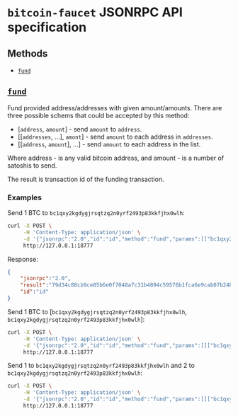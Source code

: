 # `bitcoin-faucet` JSONRPC API specification

## Methods

- [`fund`]

## [`fund`]

Fund provided address/addresses with given amount/amounts. There are three
possible schems that could be accepted by this method:

* [`address`, `amount`] - send `amount` to `address`.
* [[`addresses`, ...], `amont`] - send `amount` to each address in `addresses`.
* [[`address`, `amount`], ...] - send `amount` to each address in the list.

Where address - is any valid bitcoin address, and amount - is a number of
satoshis to send.

The result is transaction id of the funding transaction.

### Examples

Send 1 BTC to `bc1qxy2kgdygjrsqtzq2n0yrf2493p83kkfjhx0wlh`:


```sh
curl -X POST \
     -H 'Content-Type: application/json' \
     -d '{"jsonrpc":"2.0","id":"id","method":"fund","params":[["bc1qxy2kgdygjrsqtzq2n0yrf2493p83kkfjhx0wlh", 100000000]]}' \
     http://127.0.0.1:18777
```

Response:

``` json
{
    "jsonrpc":"2.0",
    "result":"79d34c88cb9ce85b6e0f7048a7c31b4894c59576b1fca6e9cab07b24b27f5726",
    "id":"id"
}
```

Send 1 BTC to [`bc1qxy2kgdygjrsqtzq2n0yrf2493p83kkfjhx0wlh`, `bc1qxy2kgdygjrsqtzq2n0yrf2493p83kkfjhx0wlh`]:

```sh
curl -X POST \
     -H 'Content-Type: application/json' \
     -d '{"jsonrpc":"2.0","id":"id","method":"fund","params":[[["bc1qxy2kgdygjrsqtzq2n0yrf2493p83kkfjhx0wlh", "bc1qxy2kgdygjrsqtzq2n0yrf2493p83kkfjhx0wlh"], 100000000]]}' \
     http://127.0.0.1:18777
```

Send 1 to `bc1qxy2kgdygjrsqtzq2n0yrf2493p83kkfjhx0wlh` and 2 to `bc1qxy2kgdygjrsqtzq2n0yrf2493p83kkfjhx0wlh`:

```sh
curl -X POST \
     -H 'Content-Type: application/json' \
     -d '{"jsonrpc":"2.0","id":"id","method":"fund","params":[[["bc1qxy2kgdygjrsqtzq2n0yrf2493p83kkfjhx0wlh", 100000000], ["bc1qxy2kgdygjrsqtzq2n0yrf2493p83kkfjhx0wlh", 200000000]]]}' \
     http://127.0.0.1:18777
```

[`fund`]: #fund
